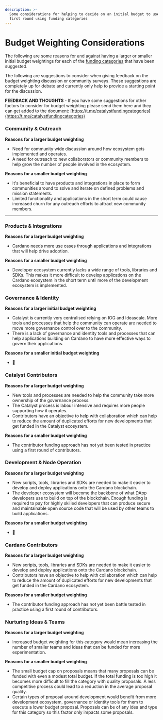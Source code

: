```yaml
---
description: >-
  Some considerations for helping to decide on an initial budget to use for a
  first round using funding categories
---
```


# Budget Weighting Considerations

The following are some reasons for and against having a larger or smaller initial budget weightings for each of the [funding categories](../funding-categories/categories/) that have been suggested.&#x20;

The following are suggestions to consider when giving feedback on the budget weighting discussion or community surveys. These suggestions are completely up for debate and currently only help to provide a starting point for the discussion.&#x20;



**FEEDBACK AND THOUGHTS** - If you have some suggestions for other factors to consider for budget weighting please send them here and they can get added to the document: [https://t.me/catalystfundingcategories](https://t.me/catalystfundingcategories)



### Community & Outreach

**Reasons for a larger budget weighting**

* Need for community wide discussion around how ecosystem gets implemented and operates.
* A need for outreach to new collaborators or community members to help grow the number of people involved in the ecosystem.

**Reasons for a smaller budget weighting**

* It's beneficial to have products and integrations in place to form communities around to solve and iterate on defined problems and mission statements.
* Limited functionality and applications in the short term could cause increased churn for any outreach efforts to attract new community members.

****

### **Products & Integrations**

**Reasons for a larger budget weighting**

* Cardano needs more use cases through applications and integrations that will help drive adoption.

**Reasons for a smaller budget weighting**

* Developer ecosystem currently lacks a wide range of tools, libraries and SDKs. This makes it more difficult to develop applications on the Cardano ecosystem in the short term until more of the development ecosystem is implemented.



### Governance & Identity

**Reasons for a larger initial budget weighting**

* Catalyst is currently very centralised relying on IOG and Ideascale. More tools and processes that help the community can operate are needed to move more governance control over to the community.
* There is a lack of governance and identity tools and processes that can help applications building on Cardano to have more effective ways to govern their applications.

**Reasons for a smaller initial budget weighting**

* :thinking:



### Catalyst Contributors

**Reasons for a larger budget weighting**

* New tools and processes are needed to help the community take more ownership of the governance process.
* The Catalyst process is labour intensive and requires more people supporting how it operates.
* Contributors have an objective to help with collaboration which can help to reduce the amount of duplicated efforts for new developments that get funded in the Catalyst ecosystem.

**Reasons for a smaller  budget weighting**

* The contributor funding approach has not yet been tested in practice using a first round of contributors.



### Development & Node Operation

**Reasons for a larger budget weighting**

* New scripts, tools, libraries and SDKs are needed to make it easier to develop and deploy applications onto the Cardano blockchain.
* The developer ecosystem will become the backbone of what DApp developers use to build on top of the blockchain. Enough funding is required to pay for highly skilled developers that can produce secure and maintainable open source code that will be used by other teams to build applications.

**Reasons for a smaller budget weighting**

* :thinking:



### Cardano Contributors

**Reasons for a larger budget weighting**

* New scripts, tools, libraries and SDKs are needed to make it easier to develop and deploy applications onto the Cardano blockchain.
* Contributors have an objective to help with collaboration which can help to reduce the amount of duplicated efforts for new developments that get funded in the Cardano ecosystem.

**Reasons for a smaller budget weighting**

* The contributor funding approach has not yet been battle tested in practice using a first round of contributors.



### Nurturing Ideas & Teams

**Reasons for a larger budget weighting**

* Increased budget weighting for this category would mean increasing the number of smaller teams and ideas that can be funded for more experimentation.

**Reasons for a smaller budget weighting**

* The small budget cap on proposals means that many proposals can be funded with even a modest total budget. If the total funding is too high it becomes more difficult to fill the category with quality proposals. A less competitive process could lead to a reduction in the average proposal quality.
* Certain types of proposal around development would benefit from more development ecosystem, governance or identity tools for them to execute a lower budget proposal. Proposals can be of any idea and type for this category so this factor only impacts some proposals.

